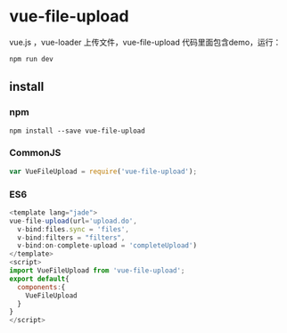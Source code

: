 # vue-file-upload
vue.js ，vue-loader 上传文件，vue-file-upload
代码里面包含demo，运行：
```javascript
npm run dev
```

## install
### npm
```shell
npm install --save vue-file-upload
```
### CommonJS
```javascript
var VueFileUpload = require('vue-file-upload');

```
### ES6
```javascript
<template lang="jade">
vue-file-upload(url='upload.do',
  v-bind:files.sync = 'files',
  v-bind:filters = "filters",
  v-bind:on-complete-upload = 'completeUpload')
</template>
<script>
import VueFileUpload from 'vue-file-upload';
export default{
  components:{
    VueFileUpload
  }
}
</script>
```
